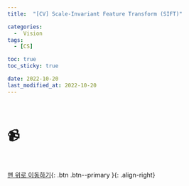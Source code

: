 ```yaml
---
title:  "[CV] Scale-Invariant Feature Transform (SIFT)" 

categories:
  -  Vision
tags:
  - [CS]

toc: true
toc_sticky: true

date: 2022-10-20
last_modified_at: 2022-10-20
---
```


<br>

# 📹











<br>




[맨 위로 이동하기](#){: .btn .btn--primary }{: .align-right}